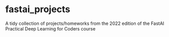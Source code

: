 # fastai_projects
A tidy collection of projects/homeworks from the 2022 edition of the FastAI Practical Deep Learning for Coders course

